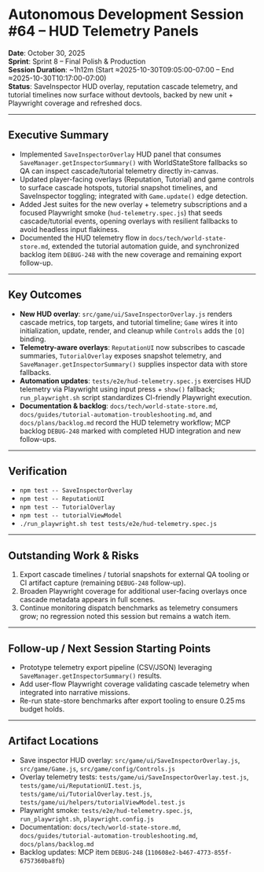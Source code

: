 # Autonomous Development Session #64 – HUD Telemetry Panels

**Date**: October 30, 2025  
**Sprint**: Sprint 8 – Final Polish & Production  
**Session Duration**: ~1h12m (Start ≈2025-10-30T09:05:00-07:00 – End ≈2025-10-30T10:17:00-07:00)  
**Status**: SaveInspector HUD overlay, reputation cascade telemetry, and tutorial timelines now surface without devtools, backed by new unit + Playwright coverage and refreshed docs.

---

## Executive Summary
- Implemented `SaveInspectorOverlay` HUD panel that consumes `SaveManager.getInspectorSummary()` with WorldStateStore fallbacks so QA can inspect cascade/tutorial telemetry directly in-canvas.
- Updated player-facing overlays (Reputation, Tutorial) and game controls to surface cascade hotspots, tutorial snapshot timelines, and SaveInspector toggling; integrated with `Game.update()` edge detection.
- Added Jest suites for the new overlay + telemetry subscriptions and a focused Playwright smoke (`hud-telemetry.spec.js`) that seeds cascade/tutorial events, opening overlays with resilient fallbacks to avoid headless input flakiness.
- Documented the HUD telemetry flow in `docs/tech/world-state-store.md`, extended the tutorial automation guide, and synchronized backlog item `DEBUG-248` with the new coverage and remaining export follow-up.

---

## Key Outcomes
- **New HUD overlay**: `src/game/ui/SaveInspectorOverlay.js` renders cascade metrics, top targets, and tutorial timeline; `Game` wires it into initialization, update, render, and cleanup while `Controls` adds the `[O]` binding.
- **Telemetry-aware overlays**: `ReputationUI` now subscribes to cascade summaries, `TutorialOverlay` exposes snapshot telemetry, and `SaveManager.getInspectorSummary()` supplies inspector data with store fallbacks.
- **Automation updates**: `tests/e2e/hud-telemetry.spec.js` exercises HUD telemetry via Playwright using input press + `show()` fallback; `run_playwright.sh` script standardizes CI-friendly Playwright execution.
- **Documentation & backlog**: `docs/tech/world-state-store.md`, `docs/guides/tutorial-automation-troubleshooting.md`, and `docs/plans/backlog.md` record the HUD telemetry workflow; MCP backlog `DEBUG-248` marked with completed HUD integration and new follow-ups.

---

## Verification
- `npm test -- SaveInspectorOverlay`
- `npm test -- ReputationUI`
- `npm test -- TutorialOverlay`
- `npm test -- tutorialViewModel`
- `./run_playwright.sh test tests/e2e/hud-telemetry.spec.js`

---

## Outstanding Work & Risks
1. Export cascade timelines / tutorial snapshots for external QA tooling or CI artifact capture (remaining `DEBUG-248` follow-up).
2. Broaden Playwright coverage for additional user-facing overlays once cascade metadata appears in full scenes.
3. Continue monitoring dispatch benchmarks as telemetry consumers grow; no regression noted this session but remains a watch item.

---

## Follow-up / Next Session Starting Points
- Prototype telemetry export pipeline (CSV/JSON) leveraging `SaveManager.getInspectorSummary()` results.
- Add user-flow Playwright coverage validating cascade telemetry when integrated into narrative missions.
- Re-run state-store benchmarks after export tooling to ensure 0.25 ms budget holds.

---

## Artifact Locations
- Save inspector HUD overlay: `src/game/ui/SaveInspectorOverlay.js`, `src/game/Game.js`, `src/game/config/Controls.js`
- Overlay telemetry tests: `tests/game/ui/SaveInspectorOverlay.test.js`, `tests/game/ui/ReputationUI.test.js`, `tests/game/ui/TutorialOverlay.test.js`, `tests/game/ui/helpers/tutorialViewModel.test.js`
- Playwright smoke: `tests/e2e/hud-telemetry.spec.js`, `run_playwright.sh`, `playwright.config.js`
- Documentation: `docs/tech/world-state-store.md`, `docs/guides/tutorial-automation-troubleshooting.md`, `docs/plans/backlog.md`
- Backlog updates: MCP item `DEBUG-248` (`110608e2-b467-4773-855f-6757360ba8fb`)

